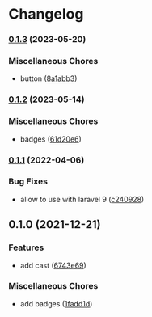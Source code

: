 # Changelog

### [0.1.3](https://www.github.com/brokeyourbike/country-casts-laravel/compare/v0.1.2...v0.1.3) (2023-05-20)


### Miscellaneous Chores

* button ([8a1abb3](https://www.github.com/brokeyourbike/country-casts-laravel/commit/8a1abb388a0245e35ccb64932ceb27fa3567acc9))

### [0.1.2](https://www.github.com/brokeyourbike/country-casts-laravel/compare/v0.1.1...v0.1.2) (2023-05-14)


### Miscellaneous Chores

* badges ([61d20e6](https://www.github.com/brokeyourbike/country-casts-laravel/commit/61d20e64a405fb27a387e17b4f684adaaeb55c28))

### [0.1.1](https://www.github.com/brokeyourbike/country-casts-laravel/compare/v0.1.0...v0.1.1) (2022-04-06)


### Bug Fixes

* allow to use with laravel 9 ([c240928](https://www.github.com/brokeyourbike/country-casts-laravel/commit/c240928bfbe95268e2bfb63010ec682b3955eb60))

## 0.1.0 (2021-12-21)


### Features

* add cast ([6743e69](https://www.github.com/brokeyourbike/country-casts-laravel/commit/6743e69e70004992a3a9f6c35cd90104519ebcd2))


### Miscellaneous Chores

* add badges ([1fadd1d](https://www.github.com/brokeyourbike/country-casts-laravel/commit/1fadd1da8dcd3a463f2115eea18147073416b8e6))
